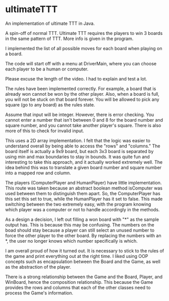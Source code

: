 # ultimateTTT
An implementation of ultimate TTT in Java.

A spin-off of normal TTT. Ultimate TTT requires the players to win 3 boards in the same pattern of TTT. More info is given in the program.

I implemented the list of all possible moves for each board when playing on a board.

The code will start off with a menu at DriverMain, where you can choose each player to be a human or computer.

Please excuse the length of the video. I had to explain and test a lot.

The rules have been implemented correctly. For example, a board that is already won cannot be won by the other player. Also, when a board is full, you will not be stuck on that board forever. You will be allowed to pick any square (go to any board) as the rules state.

Assume that input will be integer. However, there is error checking. You cannot enter a number that isn't between 0 and 8 for the board number and square number, and you cannot take another player's square. There is also more of this to check for invalid input.

This uses a 2D array implementation. I felt that the logic was easier to understand overall by being able to access the "rows" and "columns." The board itself is actually a 9x9 board, but each 3x3 board is separated by using min and max boundaries to stay in bounds. It was quite fun and interesting to take this approach, and it actually worked extremely well. The idea behind this was to translate a given board number and square number into a mapped row and column.

The players (ComputerPlayer and HumanPlayer) have little implementation. This route was taken because an abstract boolean method isComputer was used between them to distinguish them apart. So, the ComputerPlayer has this set this set to true, while the HumanPlayer has it set to false. This made switching between the two extremely easy, with the program knowing which player was a computer or not to handle accordingly in the methods.

As a design a decision, I left out filling a won board with "*" as the sample output has. This is because this may be confusing. The numbers on the boad should stay because a player can still select an unused number to force the other player to the other board. By replacing the numbers with an *, the user no longer knows which number specifically is which.

I am overall proud of how it turned out. It is necessary to stick to the rules of the game and print everything out at the right time. I liked using OOP concepts such as encapsulation between the Board and the Game, as well as the abstraction of the player.

There is a strong relationship between the Game and the Board, Player, and WinBoard, hence the composition relationship. This because the Game provides the rows and columns that each of the other classes need to process the Game's information.
